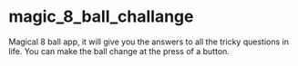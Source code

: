 # magic_8_ball_challange

Magical 8 ball app, it will give you the answers to all the tricky questions in life. You can make the ball change at the press of a button.
